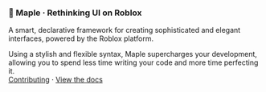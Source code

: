 <!--
  Ensure the logo has been completed and affixed to the top of the README.md document within ~1 week, preparing for alpha release.
  Include information on what makes Maple a superior choice - what is unique about Maple compared to e.g. Roact?
-->

<h3>
  🍁 Maple · Rethinking UI on Roblox
</h3>

<p>
  A smart, declarative framework for creating sophisticated and elegant interfaces, powered by the Roblox platform. <br /> 

  Using a stylish and flexible syntax, Maple supercharges your development, allowing you to spend less time writing your code and more time perfecting it. <br />
  <a href="https://github.com/mobiusdevs/maple-design/pulls">Contributing</a> · <a href="https://mobiusdevs.github.io/maple">View the docs</a>
</p>
